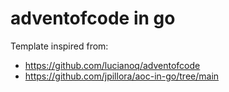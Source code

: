 # adventofcode in go

Template inspired from:
- https://github.com/lucianoq/adventofcode
- https://github.com/jpillora/aoc-in-go/tree/main

